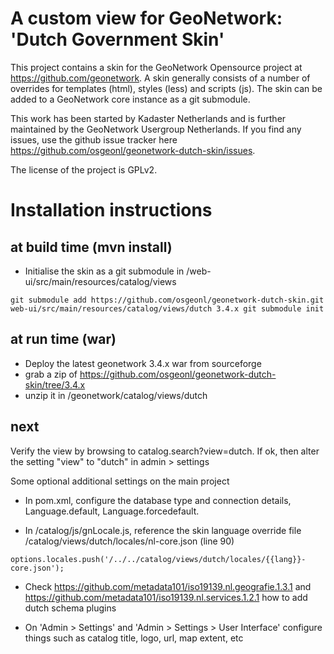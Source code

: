 # A custom view for GeoNetwork: 'Dutch Government Skin'

This project contains a skin for the GeoNetwork Opensource project at https://github.com/geonetwork. A skin generally consists of a number of overrides for templates (html), styles (less) and scripts (js). The skin can be added to a GeoNetwork core instance as a git submodule.

This work has been started by Kadaster Netherlands and is further maintained by the GeoNetwork Usergroup Netherlands. If you find any issues, use the github issue tracker here https://github.com/osgeonl/geonetwork-dutch-skin/issues.

The license of the project is GPLv2.

# Installation instructions

## at build time (mvn install)

- Initialise the skin as a git submodule in /web-ui/src/main/resources/catalog/views

`git submodule add https://github.com/osgeonl/geonetwork-dutch-skin.git web-ui/src/main/resources/catalog/views/dutch 3.4.x
git submodule init`

## at run time (war)

- Deploy the latest geonetwork 3.4.x war from sourceforge
- grab a zip of https://github.com/osgeonl/geonetwork-dutch-skin/tree/3.4.x
- unzip it in /geonetwork/catalog/views/dutch

## next

Verify the view by browsing to catalog.search?view=dutch. 
If ok, then alter the setting "view" to "dutch" in admin > settings

Some optional additional settings on the main project

- In pom.xml, configure the database type and connection details, Language.default, Language.forcedefault.

- In /catalog/js/gnLocale.js, reference the skin language override file /catalog/views/dutch/locales/nl-core.json (line 90)

`
options.locales.push('/../../catalog/views/dutch/locales/{{lang}}-core.json');
`
- Check https://github.com/metadata101/iso19139.nl.geografie.1.3.1 and https://github.com/metadata101/iso19139.nl.services.1.2.1 how to add dutch schema plugins

- On 'Admin > Settings' and 'Admin > Settings > User Interface' configure things such as catalog title, logo, url, map extent, etc

